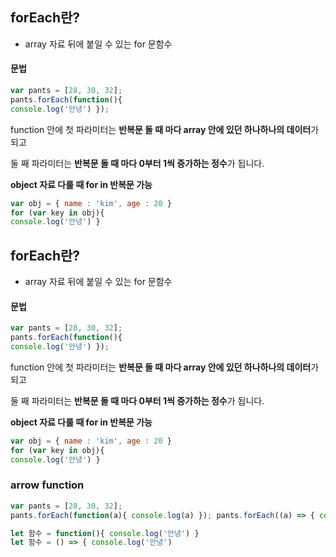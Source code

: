 
## forEach란?

- array 자료 뒤에 붙일 수 있는 for 문함수

#### 문법

``` javascript
var pants = [28, 30, 32]; 
pants.forEach(function(){ 
console.log('안녕') });
```

function 안에 첫 파라미터는 **반복문 돌 때 마다 array 안에 있던 하나하나의 데이터**가 되고

둘 째 파라미터는 **반복문 돌 때 마다 0부터 1씩 증가하는 정수**가 됩니다.


**object 자료 다룰 때 for in 반복문 가능**

``` javascript
var obj = { name : 'kim', age : 20 }
for (var key in obj){ 
console.log('안녕') }
```


## forEach란?

- array 자료 뒤에 붙일 수 있는 for 문함수

#### 문법

``` javascript
var pants = [28, 30, 32]; 
pants.forEach(function(){ 
console.log('안녕') });
```

function 안에 첫 파라미터는 **반복문 돌 때 마다 array 안에 있던 하나하나의 데이터**가 되고

둘 째 파라미터는 **반복문 돌 때 마다 0부터 1씩 증가하는 정수**가 됩니다.


**object 자료 다룰 때 for in 반복문 가능**

``` javascript
var obj = { name : 'kim', age : 20 }
for (var key in obj){ 
console.log('안녕') }
```


### arrow function 

``` javascript
var pants = [28, 30, 32]; 
pants.forEach(function(a){ console.log(a) }); pants.forEach((a) => { console.log(a) });
```


``` javascript
let 함수 = function(){ console.log('안녕') } 
let 함수 = () => { console.log('안녕')
```
